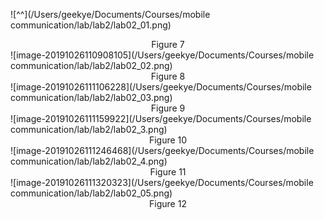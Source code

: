 ![^<!--image-20191026110224430-->^](/Users/geekye/Documents/Courses/mobile communication/lab/lab2/lab02_01.png)

<center>Figure 7</center>
![image-20191026110908105](/Users/geekye/Documents/Courses/mobile communication/lab/lab2/lab02_02.png)

<center> Figure 8</center>
![image-20191026111106228](/Users/geekye/Documents/Courses/mobile communication/lab/lab2/lab02_03.png)

<center> Figure 9 </center>
![image-20191026111159922](/Users/geekye/Documents/Courses/mobile communication/lab/lab2/lab02_3.png)

<center> Figure 10</center>
![image-20191026111246468](/Users/geekye/Documents/Courses/mobile communication/lab/lab2/lab02_4.png)

<center>Figure 11</center>
![image-20191026111320323](/Users/geekye/Documents/Courses/mobile communication/lab/lab2/lab02_05.png)

<center>Figure 12</center>
